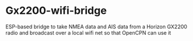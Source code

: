 # Gx2200-wifi-bridge
ESP-based bridge to take NMEA data and AIS data from a Horizon GX2200 radio and broadcast over a local wifi net so that OpenCPN can use it
